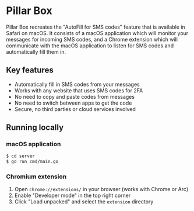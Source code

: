 # Pillar Box

Pillar Box recreates the "AutoFill for SMS codes" feature that is available in Safari on
macOS. It consists of a macOS application which will monitor your messages for incoming
SMS codes, and a Chrome extension which will communicate with the macOS application to
listen for SMS codes and automatically fill them in.

## Key features

- Automatically fill in SMS codes from your messages
- Works with any website that uses SMS codes for 2FA
- No need to copy and paste codes from messages
- No need to switch between apps to get the code
- Secure, no third parties or cloud services involved

## Running locally

### macOS application

```bash
$ cd server
$ go run cmd/main.go
```

### Chromium extension

1. Open `chrome://extensions/` in your browser (works with Chrome or Arc)
2. Enable "Developer mode" in the top right corner
3. Click "Load unpacked" and select the `extension` directory


